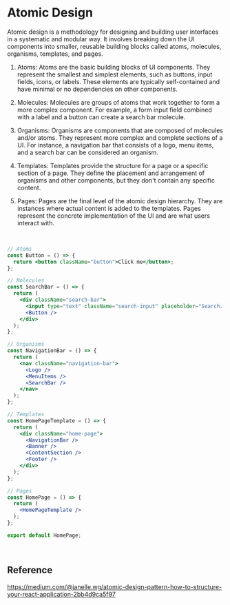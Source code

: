 # Atomic Design
Atomic design is a methodology for designing and building user interfaces in a systematic and modular way. It involves breaking down the UI components into smaller, reusable building blocks called atoms, molecules, 
organisms, templates, and pages.

1. Atoms: Atoms are the basic building blocks of UI components. They represent the smallest and simplest elements, such as buttons, input fields, icons, or labels. These elements are typically self-contained and have minimal or no dependencies on other components.

2. Molecules: Molecules are groups of atoms that work together to form a more complex component. For example, a form input field combined with a label and a button can create a search bar molecule.

3. Organisms: Organisms are components that are composed of molecules and/or atoms. They represent more complex and complete sections of a UI. For instance, a navigation bar that consists of a logo, menu items, and a search bar can be considered an organism.

4. Templates: Templates provide the structure for a page or a specific section of a page. They define the placement and arrangement of organisms and other components, but they don't contain any specific content.

5. Pages: Pages are the final level of the atomic design hierarchy. They are instances where actual content is added to the templates. Pages represent the concrete implementation of the UI and are what users interact with.

<br>

```jsx
// Atoms
const Button = () => {
  return <button className="button">Click me</button>;
};

// Molecules
const SearchBar = () => {
  return (
    <div className="search-bar">
      <input type="text" className="search-input" placeholder="Search..." />
      <Button />
    </div>
  );
};

// Organisms
const NavigationBar = () => {
  return (
    <nav className="navigation-bar">
      <Logo />
      <MenuItems />
      <SearchBar />
    </nav>
  );
};

// Templates
const HomePageTemplate = () => {
  return (
    <div className="home-page">
      <NavigationBar />
      <Banner />
      <ContentSection />
      <Footer />
    </div>
  );
};

// Pages
const HomePage = () => {
  return (
    <HomePageTemplate />
  );
};

export default HomePage;
```

<br>

## Reference
https://medium.com/@janelle.wg/atomic-design-pattern-how-to-structure-your-react-application-2bb4d9ca5f97
